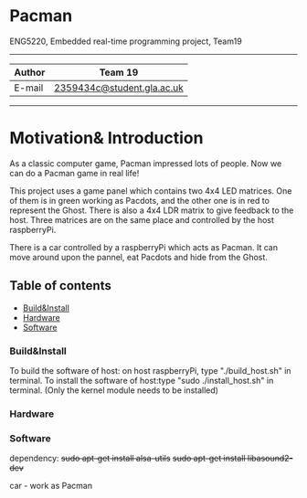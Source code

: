 # Pacman
ENG5220, Embedded real-time programming project, Team19
****
|Author|Team 19|
|---|---
|E-mail|2359434c@student.gla.ac.uk
****

# Motivation& Introduction

As a classic computer game, Pacman impressed lots of people. Now we can do a Pacman game in real life!

This project uses a game panel which contains two 4x4 LED matrices. One of them is in green working as Pacdots, and the other one is in red to represent the Ghost. There is also a 4x4 LDR matrix to give feedback to the host. Three matrices are on the same place and controlled by the host raspberryPi.

There is a car controlled by a raspberryPi which acts as Pacman. It can move around upon the pannel, eat Pacdots and hide from the Ghost.

## Table of contents
* [Build&Install](#Build&Install)
* [Hardware](#Hardware)
* [Software](#software)



### Build&Install
To build the software of host: on host raspberryPi, type "./build_host.sh" in terminal.
To install the software of host:type "sudo ./install_host.sh" in terminal. (Only the kernel module needs to be installed)
### Hardware

### Software

dependency:
~~sudo apt-get install alsa-utils~~
~~sudo apt-get install libasound2-dev~~

car  - work as Pacman
